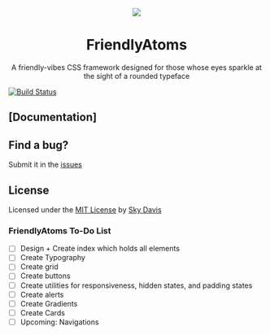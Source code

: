 <p align="center"><img src="http://res.cloudinary.com/skydavis/image/upload/v1510628919/FriendlyAtomsLogo_small_azrv73.svg"/></p>
<h1 align="center"> FriendlyAtoms</h1>
<p align="center"> A friendly-vibes CSS framework designed for those whose eyes sparkle at the sight of a rounded typeface</p>

[![Build Status](https://travis-ci.org/skydavis/friendly-atoms.svg?branch=master)](https://travis-ci.org/skydavis/friendly-atoms)

## [Documentation]

## Find a bug?

Submit it in the [issues](https://github.com/skydavis/friendly-atoms/issues)

## License

Licensed under the [MIT License](https://skydavis.github.io/license) by [Sky Davis](http://mynameisskydavis.com)


### FriendlyAtoms To-Do List

- [ ] Design + Create index which holds all elements
- [ ] Create Typography
- [ ] Create grid
- [ ] Create buttons
- [ ] Create utilities for responsiveness, hidden states, and padding states
- [ ] Create alerts
- [ ] Create Gradients
- [ ] Create Cards
- [ ] Upcoming: Navigations